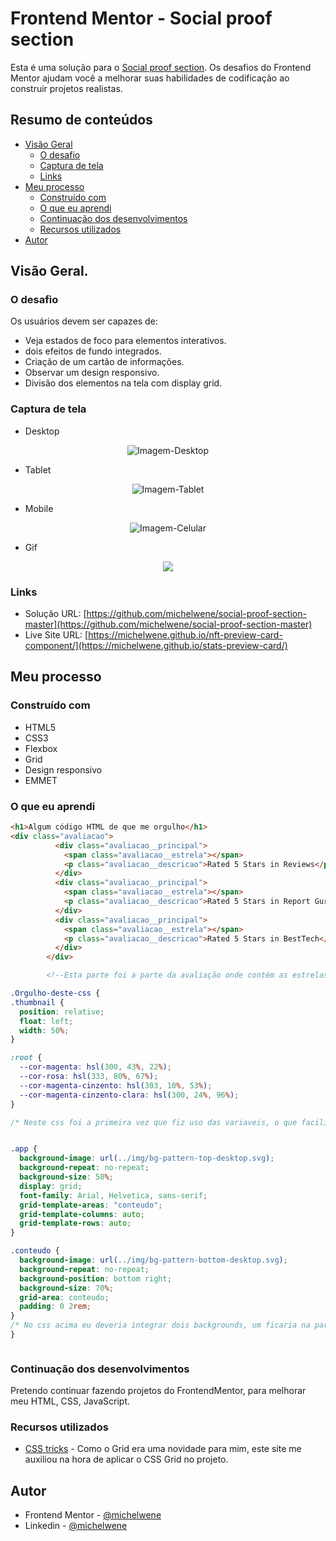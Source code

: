 # Frontend Mentor - Social proof section

Esta é uma solução para o [Social proof section](https://www.frontendmentor.io/challenges/social-proof-section-6e0qTv_bA). Os desafios do Frontend Mentor ajudam você a melhorar suas habilidades de codificação ao construir projetos realistas.

## Resumo de conteúdos

- [Visão Geral](#Visão-Geral)
  - [O desafio](#O-desafio)
  - [Captura de tela](#Captura-de-tela)
  - [Links](#Links)
- [Meu processo](#Meu-processo)
  - [Construído com](#Constrído-com)
  - [O que eu aprendi](#O-que-eu-aprendi)
  - [Continuação dos desenvolvimentos](#Continuação-dos-desenvolvimentos)
  - [Recursos utilizados](#Recursos-utilizados)
- [Autor](#Autor)

## Visão Geral.

### O desafio

Os usuários devem ser capazes de:

- Veja estados de foco para elementos interativos.
- dois efeitos de fundo integrados.
- Criação de um cartão de informações.
- Observar um design responsivo.
- Divisão dos elementos na tela com display grid.

### Captura de tela

- Desktop
<p  align="center" >
<img src="assets/img/Desktop.png"alt="Imagem-Desktop"/>
</p>

- Tablet
<p  align="center" >
  <img src="assets/img/Tablet.png" alt="Imagem-Tablet"/>
</p>

- Mobile
<p  align="center" >
  <img src="assets/img/mobile.png" alt="Imagem-Celular"/>
</p>

- Gif
<p  align="center" >
  <img src="assets/img/completo.gif"/>
</p>

### Links

- Solução URL: [https://github.com/michelwene/social-proof-section-master](https://github.com/michelwene/social-proof-section-master)
- Live Site URL: [https://michelwene.github.io/nft-preview-card-component/](https://michelwene.github.io/stats-preview-card/)

## Meu processo

### Construído com

- HTML5
- CSS3
- Flexbox
- Grid
- Design responsivo
- EMMET

### O que eu aprendi

```html
<h1>Algum código HTML de que me orgulho</h1>
<div class="avaliacao">
          <div class="avaliacao__principal">
            <span class="avaliacao__estrela"></span>
            <p class="avaliacao__descricao">Rated 5 Stars in Reviews</p>
          </div>
          <div class="avaliacao__principal">
            <span class="avaliacao__estrela"></span>
            <p class="avaliacao__descricao">Rated 5 Stars in Report Guru</p>
          </div>
          <div class="avaliacao__principal">
            <span class="avaliacao__estrela"></span>
            <p class="avaliacao__descricao">Rated 5 Stars in BestTech</p>
          </div>
        </div>

        <!--Esta parte foi a parte da avaliação onde contém as estrelas na página, como pode ser percebido a nomenclatura das classes estão perfeitamente e bem separados, o que facilita muito quando chega a parte da estilização, pois eu consegui compreender exatamente onde deveria mexer. -->
```

```css
.Orgulho-deste-css {
.thumbnail {
  position: relative;
  float: left;
  width: 50%;
}

:root {
  --cor-magenta: hsl(300, 43%, 22%);
  --cor-rosa: hsl(333, 80%, 67%);
  --cor-magenta-cinzento: hsl(303, 10%, 53%);
  --cor-magenta-cinzento-clara: hsl(300, 24%, 96%);
}

/* Neste css foi a primeira vez que fiz uso das variaveis, o que facilita muito na hora da estilização pois não preciso ir ficar copiando e colando a cor a todo momento, eu apenos declaro a variavel no elemento e pronto, consigo resgatar a mesma cor.*/ 


.app {
  background-image: url(../img/bg-pattern-top-desktop.svg);
  background-repeat: no-repeat;
  background-size: 50%;
  display: grid;
  font-family: Arial, Helvetica, sans-serif;
  grid-template-areas: "conteudo";
  grid-template-columns: auto;
  grid-template-rows: auto;
}

.conteudo {
  background-image: url(../img/bg-pattern-bottom-desktop.svg);
  background-repeat: no-repeat;
  background-position: bottom right;
  background-size: 70%;
  grid-area: conteudo;
  padding: 0 2rem;
}
/* No css acima eu deveria integrar dois backgrounds, um ficaria na parte de baixo e o outro ficaria na parte de cima, qual solução para o problema eu encontrei? Declarei um background para o body "app" e outro para o main "conteudo", os dois se integraram de primeira. E também fiz a mesma coisa no mobile.*/
}



```

### Continuação dos desenvolvimentos

Pretendo continuar fazendo projetos do FrontendMentor, para melhorar meu HTML, CSS, JavaScript.

### Recursos utilizados

- [CSS tricks](https://css-tricks.com/snippets/css/complete-guide-grid/) - Como o Grid era uma novidade para mim, este site me auxiliou na hora de aplicar o CSS Grid no projeto.

## Autor

- Frontend Mentor - [@michelwene](https://www.frontendmentor.io/profile/michelwene)
- Linkedin - [@michelwene](https://www.linkedin.com/in/michelwene/)
